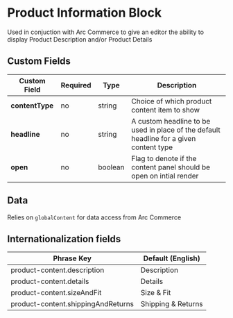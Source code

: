 # Product Information Block

Used in conjuction with Arc Commerce to give an editor the ability to display Product
Description and/or Product Details

## Custom Fields

| **Custom Field** | **Required** | **Type** | **Description**                                                                        |
| ---------------- | ------------ | -------- | -------------------------------------------------------------------------------------- |
| **contentType**  | no           | string   | Choice of which product content item to show                                           |
| **headline**     | no           | string   | A custom headline to be used in place of the default headline for a given content type |
| **open**         | no           | boolean  | Flag to denote if the content panel should be open on intial render                    |

## Data

Relies on `globalContent` for data access from Arc Commerce

## Internationalization fields

| Phrase Key                         | Default (English)  |
| ---------------------------------- | ------------------ |
| product-content.description        | Description        |
| product-content.details            | Details            |
| product-content.sizeAndFit         | Size & Fit         |
| product-content.shippingAndReturns | Shipping & Returns |
